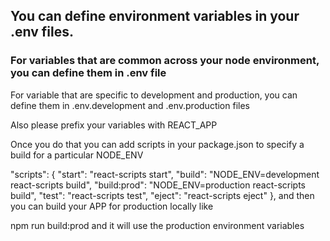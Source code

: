 ## You can define environment variables in your .env files.

### For variables that are common across your node environment, you can define them in .env file

For variable that are specific to development and production, you can define them in .env.development and .env.production files

Also please prefix your variables with REACT_APP

Once you do that you can add scripts in your package.json to specify a build for a particular NODE_ENV

"scripts": {
    "start": "react-scripts start",
    "build": "NODE_ENV=development react-scripts build",
    "build:prod": "NODE_ENV=production react-scripts build",
    "test": "react-scripts test",
    "eject": "react-scripts eject"
  },
and then you can build your APP for production locally like

npm run build:prod
and it will use the production environment variables